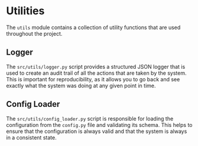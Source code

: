 # Utilities

The `utils` module contains a collection of utility functions that are used throughout the project.

## Logger

The `src/utils/logger.py` script provides a structured JSON logger that is used to create an audit trail of all the actions that are taken by the system. This is important for reproducibility, as it allows you to go back and see exactly what the system was doing at any given point in time.

## Config Loader

The `src/utils/config_loader.py` script is responsible for loading the configuration from the `config.py` file and validating its schema. This helps to ensure that the configuration is always valid and that the system is always in a consistent state.
